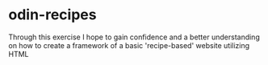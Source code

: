 # odin-recipes
Through this exercise I hope to gain confidence and a better understanding on how to create a framework of a basic 'recipe-based' website utilizing HTML
